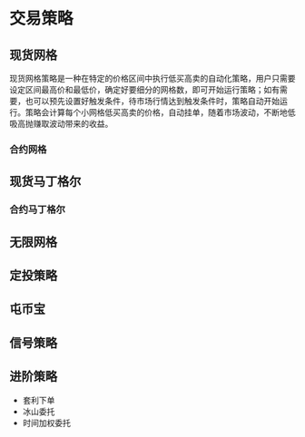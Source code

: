 # 交易策略


## 现货网格
现货网格策略是一种在特定的价格区间中执行低买高卖的自动化策略，用户只需要设定区间最高价和最低价，确定好要细分的网格数，即可开始运行策略；如有需要，也可以预先设置好触发条件，待市场行情达到触发条件时，策略自动开始运行。策略会计算每个小网格低买高卖的价格，自动挂单，随着市场波动，不断地低吸高抛赚取波动带来的收益。



### 合约网格
## 现货马丁格尔
### 合约马丁格尔
## 无限网格
## 定投策略
## 屯币宝
## 信号策略
## 进阶策略
- 套利下单
- 冰山委托
- 时间加权委托




